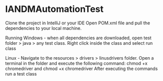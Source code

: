 # IANDMAutomationTest

Clone the project in IntelliJ or your IDE
Open POM.xml file and pull the dependencies to your local machine.

Running
Windows - when all dependencies are downloaded, open test folder > java > any test class. Right click inside the class and select run class

Linux - Navigate to the resources > drivers > linusdrivers folder. Open a terminal in the folder and execute the following command: chmod +x chromedriver and chmod +x chromedriver
  After executing the commands run a test class
